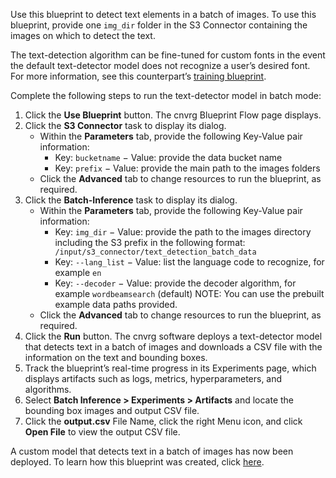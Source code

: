 Use this blueprint to detect text elements in a batch of images. To use this blueprint, provide one `img_dir` folder in the S3 Connector containing the images on which to detect the text.

The text-detection algorithm can be fine-tuned for custom fonts in the event the default text-detector model does not recognize a user’s desired font. For more information, see this counterpart’s [training blueprint](https://metacloud.cloud.cnvrg.io/marketplace/blueprints/text-detection-training).

Complete the following steps to run the text-detector model in batch mode:
1. Click the **Use Blueprint** button. The cnvrg Blueprint Flow page displays.
2. Click the **S3 Connector** task to display its dialog.
   - Within the **Parameters** tab, provide the following Key-Value pair information:
     - Key: `bucketname` − Value: provide the data bucket name
     - Key: `prefix` − Value: provide the main path to the images folders
   - Click the **Advanced** tab to change resources to run the blueprint, as required.
3. Click the **Batch-Inference** task to display its dialog.
   - Within the **Parameters** tab, provide the following Key-Value pair information:
     - Key: `img_dir` − Value: provide the path to the images directory including the S3 prefix in the following format: ` /input/s3_connector/text_detection_batch_data` 
     - Key: `--lang_list` − Value: list the language code to recognize, for example `en`
     - Key: `--decoder` − Value: provide the decoder algorithm, for example `wordbeamsearch` (default)
     NOTE: You can use the prebuilt example data paths provided.
   - Click the **Advanced** tab to change resources to run the blueprint, as required.
4. Click the **Run** button. The cnvrg software deploys a text-detector model that detects text in a batch of images and downloads a CSV file with the information on the text and bounding boxes.
5. Track the blueprint’s real-time progress in its Experiments page, which displays artifacts such as logs, metrics, hyperparameters, and algorithms.
6. Select **Batch Inference > Experiments > Artifacts** and locate the bounding box images and output CSV file.
7. Click the **output.csv** File Name, click the right Menu icon, and click **Open File** to view the output CSV file.

A custom model that detects text in a batch of images has now been deployed. To learn how this blueprint was created, click [here](https://github.com/cnvrg/text-detection).